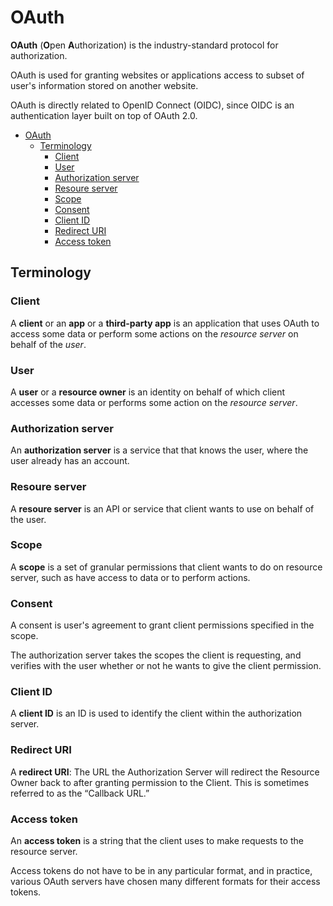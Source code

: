 # OAuth

**OAuth** (**O**pen **A**uthorization) is the industry-standard protocol for authorization.

OAuth is used for granting websites or applications access to subset of user's information stored on another website.

OAuth is directly related to OpenID Connect (OIDC), since OIDC is an authentication layer built on top of OAuth 2.0.

- [OAuth](#oauth)
  - [Terminology](#terminology)
    - [Client](#client)
    - [User](#user)
    - [Authorization server](#authorization-server)
    - [Resoure server](#resoure-server)
    - [Scope](#scope)
    - [Consent](#consent)
    - [Client ID](#client-id)
    - [Redirect URI](#redirect-uri)
    - [Access token](#access-token)

## Terminology

### Client

A **client** or an **app** or a **third-party app** is an application that uses OAuth to access some data or perform some actions on the *resource server* on behalf of the *user*.

### User

A **user** or a **resource owner** is an identity on behalf of which client accesses some data or performs some action on the *resource server*.

### Authorization server

An **authorization server** is a service that that knows the user, where the user already has an account.

### Resoure server

A **resoure server** is an API or service that client wants to use on behalf of the user.

### Scope

A **scope** is a set of granular permissions that client wants to do on resource server, such as have access to data or to perform actions.

### Consent

A consent is user's agreement to grant client permissions specified in the scope.

The authorization server takes the scopes the client is requesting, and verifies with the user whether or not he wants to give the client permission.

### Client ID

A **client ID** is an ID is used to identify the client within the authorization server.

### Redirect URI

A **redirect URI**: The URL the Authorization Server will redirect the Resource Owner back to after granting permission to the Client. This is sometimes referred to as the “Callback URL.”

### Access token

An **access token** is a string that the client uses to make requests to the resource server.

Access tokens do not have to be in any particular format, and in practice, various OAuth servers have chosen many different formats for their access tokens.
